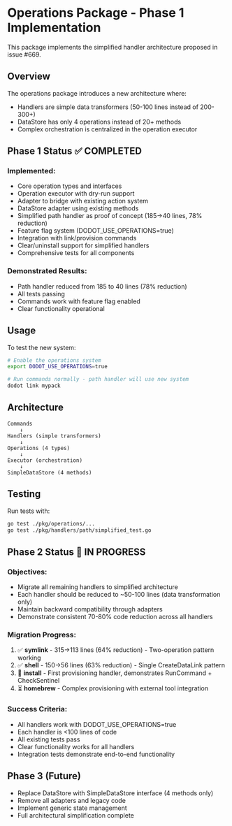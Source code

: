 # Operations Package - Phase 1 Implementation

This package implements the simplified handler architecture proposed in issue #669.

## Overview

The operations package introduces a new architecture where:
- Handlers are simple data transformers (50-100 lines instead of 200-300+)
- DataStore has only 4 operations instead of 20+ methods
- Complex orchestration is centralized in the operation executor

## Phase 1 Status ✅ COMPLETED

### Implemented:
- Core operation types and interfaces
- Operation executor with dry-run support
- Adapter to bridge with existing action system
- DataStore adapter using existing methods
- Simplified path handler as proof of concept (185→40 lines, 78% reduction)
- Feature flag system (DODOT_USE_OPERATIONS=true)
- Integration with link/provision commands
- Clear/uninstall support for simplified handlers
- Comprehensive tests for all components

### Demonstrated Results:
- Path handler reduced from 185 to 40 lines (78% reduction)
- All tests passing
- Commands work with feature flag enabled
- Clear functionality operational

## Usage

To test the new system:

```bash
# Enable the operations system
export DODOT_USE_OPERATIONS=true

# Run commands normally - path handler will use new system
dodot link mypack
```

## Architecture

```
Commands
    ↓
Handlers (simple transformers)
    ↓
Operations (4 types)
    ↓
Executor (orchestration)
    ↓
SimpleDataStore (4 methods)
```

## Testing

Run tests with:
```bash
go test ./pkg/operations/...
go test ./pkg/handlers/path/simplified_test.go
```

## Phase 2 Status 🚧 IN PROGRESS

### Objectives:
- Migrate all remaining handlers to simplified architecture
- Each handler should be reduced to ~50-100 lines (data transformation only)
- Maintain backward compatibility through adapters
- Demonstrate consistent 70-80% code reduction across all handlers

### Migration Progress:
1. ✅ **symlink** - 315→113 lines (64% reduction) - Two-operation pattern working
2. ✅ **shell** - 150→56 lines (63% reduction) - Single CreateDataLink pattern
3. 🚧 **install** - First provisioning handler, demonstrates RunCommand + CheckSentinel
4. ⏳ **homebrew** - Complex provisioning with external tool integration

### Success Criteria:
- All handlers work with DODOT_USE_OPERATIONS=true
- Each handler is <100 lines of code
- All existing tests pass
- Clear functionality works for all handlers
- Integration tests demonstrate end-to-end functionality

## Phase 3 (Future)

- Replace DataStore with SimpleDataStore interface (4 methods only)
- Remove all adapters and legacy code
- Implement generic state management
- Full architectural simplification complete